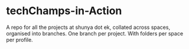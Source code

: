 # techChamps-in-Action
A repo for all the projects at shunya dot ek, collated across spaces, organised into branches. One branch per project. With folders per space per profile.
